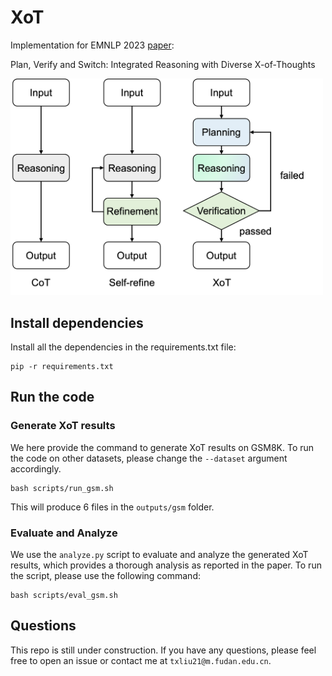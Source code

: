 # XoT

Implementation for EMNLP 2023 [paper](https://arxiv.org/pdf/2310.14628.pdf):

Plan, Verify and Switch: Integrated Reasoning with Diverse X-of-Thoughts

<img src="img/xot.png" alt="Alt text" width="500"/>

## Install dependencies

Install all the dependencies in the requirements.txt file:
```
pip -r requirements.txt
```

## Run the code

### Generate XoT results

We here provide the command to generate XoT results on GSM8K. To run the code on other datasets, please change the `--dataset` argument accordingly.

```
bash scripts/run_gsm.sh
```

This will produce 6 files in the `outputs/gsm` folder.


### Evaluate and Analyze

We use the `analyze.py` script to evaluate and analyze the generated XoT results, which provides a thorough analysis as reported in the paper. 
To run the script, please use the following command:
```
bash scripts/eval_gsm.sh
```

## Questions
This repo is still under construction. 
If you have any questions, please feel free to open an issue or contact me at `txliu21@m.fudan.edu.cn`.
